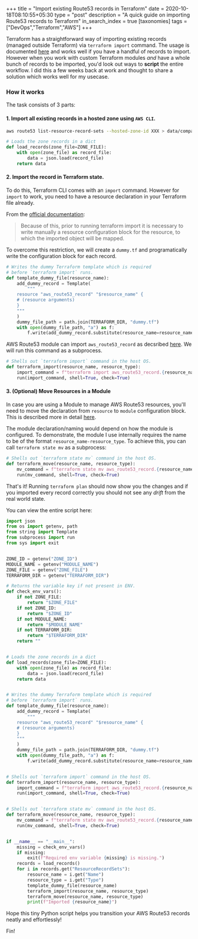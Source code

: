 +++
title = "Import existing Route53 records in Terraform"
date = 2020-10-18T08:10:55+05:30
type = "post"
description = "A quick guide on importing Route53 records to Terraform"
in_search_index = true
[taxonomies]
tags = ["DevOps","Terraform","AWS"]
+++

Terraform has a straightforward way of importing existing records (managed outside Terraform) via `terraform import` command. The usage is documented [here](https://registry.terraform.io/providers/hashicorp/aws/latest/docs/resources/route53_record) and works well if you have a handful of records to import. However when you work with custom Terraform modules _and_ have a whole bunch of records to be imported, you'd look out ways to **script** the entire workflow. I did this a few weeks back at work and thought to share a solution which works well for my usecase.

### How it works

The task consists of 3 parts:

#### 1. Import all existing records in a hosted zone using `AWS CLI`.

```sh
aws route53 list-resource-record-sets --hosted-zone-id XXX > data/company-tld.json
```

```py
# Loads the zone records in a dict
def load_records(zone_file=ZONE_FILE):
    with open(zone_file) as record_file:
        data = json.load(record_file)
    return data
```

#### 2. Import the record in Terraform state.

To do this, Terraform CLI comes with an `import` command. However for `import` to work, you need to have a resource declaration in your Terraform file already.

From the [official documentation](https://www.terraform.io/docs/import/index.html#currently-state-only):

> Because of this, prior to running terraform import it is necessary to write manually a resource configuration block for the resource, to which the imported object will be mapped.

To overcome this restriction, we will create a `dummy.tf` and programatically write the configuration block for each record.

```py
# Writes the dummy Terraform template which is required
# before `terraform import` runs.
def template_dummy_file(resource_name):
    add_dummy_record = Template(
        """
	resource "aws_route53_record" "$resource_name" {
	# (resource arguments)
	}
	"""
    )
    dummy_file_path = path.join(TERRAFORM_DIR, "dummy.tf")
    with open(dummy_file_path, "a") as f:
        f.write(add_dummy_record.substitute(resource_name=resource_name))
```

AWS Route53 module can import `aws_route53_record` as decsribed [here](https://registry.terraform.io/providers/hashicorp/aws/latest/docs/resources/route53_record#import). We will run this command as a subprocess.

```py
# Shells out `terraform import` command in the host OS.
def terraform_import(resource_name, resource_type):
    import_command = f"terraform import aws_route53_record.{resource_name} {ZONE_ID}_{resource_name}_{resource_type}"
    run(import_command, shell=True, check=True)
```

#### 3. (Optional) Move Resources in a Module

In case you are using a Module to manage AWS Route53 resources, you'll need to move the declaration from `resource` to `module` configuration block. This is described more in detail [here](https://www.terraform.io/docs/commands/state/mv.html#example-move-a-resource-into-a-module).

The module declaration/naming would depend on how the module is configured. To demonstrate, the module I use internally requires the name to be of the format `resource_name-resource_type`. To achieve this, you can call `terraform state mv` as a subprocess:

```python
# Shells out `terraform state mv` command in the host OS.
def terraform_move(resource_name, resource_type):
    mv_command = f"terraform state mv aws_route53_record.{resource_name} 'module.{MODULE_NAME}.aws_route53_record.route53_record[\"{resource_name}-{resource_type}\"]'"
    run(mv_command, shell=True, check=True)
```

That's it! Running `terraform plan` should now show you the changes and if you imported every record correctly you should not see any _drift_ from the real world state.

You can view the entire script here:

```python
import json
from os import getenv, path
from string import Template
from subprocess import run
from sys import exit


ZONE_ID = getenv("ZONE_ID")
MODULE_NAME = getenv("MODULE_NAME")
ZONE_FILE = getenv("ZONE_FILE")
TERRAFORM_DIR = getenv("TERRAFORM_DIR")

# Returns the variable key if not present in ENV.
def check_env_vars():
    if not ZONE_FILE:
        return "$ZONE_FILE"
    if not ZONE_ID:
        return "$ZONE_ID"
    if not MODULE_NAME:
        return "$MODULE_NAME"
    if not TERRAFORM_DIR:
        return "$TERRAFORM_DIR"
    return ""


# Loads the zone records in a dict
def load_records(zone_file=ZONE_FILE):
    with open(zone_file) as record_file:
        data = json.load(record_file)
    return data


# Writes the dummy Terraform template which is required
# before `terraform import` runs.
def template_dummy_file(resource_name):
    add_dummy_record = Template(
        """
	resource "aws_route53_record" "$resource_name" {
	# (resource arguments)
	}
	"""
    )
    dummy_file_path = path.join(TERRAFORM_DIR, "dummy.tf")
    with open(dummy_file_path, "a") as f:
        f.write(add_dummy_record.substitute(resource_name=resource_name))


# Shells out `terraform import` command in the host OS.
def terraform_import(resource_name, resource_type):
    import_command = f"terraform import aws_route53_record.{resource_name} {ZONE_ID}_{resource_name}_{resource_type}"
    run(import_command, shell=True, check=True)


# Shells out `terraform state mv` command in the host OS.
def terraform_move(resource_name, resource_type):
    mv_command = f"terraform state mv aws_route53_record.{resource_name} 'module.{MODULE_NAME}.aws_route53_record.route53_record[\"{resource_name}-{resource_type}\"]'"
    run(mv_command, shell=True, check=True)


if __name__ == "__main__":
    missing = check_env_vars()
    if missing:
        exit(f"Required env variable {missing} is missing.")
    records = load_records()
    for i in records.get("ResourceRecordSets"):
        resource_name = i.get("Name")
        resource_type = i.get("Type")
        template_dummy_file(resource_name)
        terraform_import(resource_name, resource_type)
        terraform_move(resource_name, resource_type)
        print(f"Imported {resource_name}")
```

Hope this tiny Python script helps you transition your AWS Route53 records neatly and effortlessly!

Fin!
